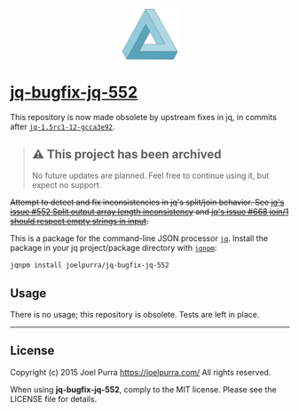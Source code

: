 <p align="center">
  <a href="https://github.com/joelpurra/jqnpm"><img src="https://raw.githubusercontent.com/joelpurra/jqnpm/master/resources/logotype/penrose-triangle.svg?sanitize=true" alt="jqnpm logotype, a Penrose triangle" width="100" border="0" /></a>
</p>

# [jq-bugfix-jq-552](https://github.com/joelpurra/jq-bugfix-jq-552)

This repository is now made obsolete by upstream fixes in jq, in commits after [`jq-1.5rc1-12-gcca3e92`](https://github.com/stedolan/jq/commit/cca3e92854db2a8d8059cf31bb1c74657065024f).



> ## ⚠️ This project has been archived
>
> No future updates are planned. Feel free to continue using it, but expect no support.



~~Attempt to detect and fix inconsistencies in jq's split/join behavior. See [jq's issue #552 Split output array length inconsistency](https://github.com/stedolan/jq/issues/552) and [jq's issue #668 join/1 should respect empty strings in input](https://github.com/stedolan/jq/issues/668).~~

This is a package for the command-line JSON processor [`jq`](https://stedolan.github.io/jq/). Install the package in your jq project/package directory with [`jqnpm`](https://github.com/joelpurra/jqnpm):

```bash
jqnpm install joelpurra/jq-bugfix-jq-552
```



## Usage

There is no usage; this repository is obsolete. Tests are left in place.



---

## License
Copyright (c) 2015 Joel Purra <https://joelpurra.com/>
All rights reserved.

When using **jq-bugfix-jq-552**, comply to the MIT license. Please see the LICENSE file for details.
